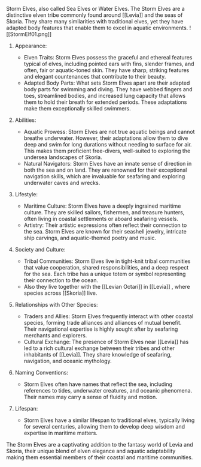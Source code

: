 Storm Elves, also called Sea Elves or Water Elves. 
The Storm Elves are a distinctive elven tribe commonly found around [[Levia]] and the seas of Skoria. They share many similarities with traditional elves, yet they have adapted body features that enable them to excel in aquatic environments. 
![[StormElf01.png]]
1. Appearance:
    
    - Elven Traits: Storm Elves possess the graceful and ethereal features typical of elves, including pointed ears with fins, slender frames, and often, fair or aquatic-toned skin. They have sharp, striking features and elegant countenances that contribute to their beauty.
    - Adapted Body Parts: What sets Storm Elves apart are their adapted body parts for swimming and diving. They have webbed fingers and toes, streamlined bodies, and increased lung capacity that allows them to hold their breath for extended periods. These adaptations make them exceptionally skilled swimmers.
2. Abilities:
    
    - Aquatic Prowess: Storm Elves are not true aquatic beings and cannot breathe underwater. However, their adaptations allow them to dive deep and swim for long durations without needing to surface for air. This makes them proficient free-divers, well-suited to exploring the undersea landscapes of Skoria.
    - Natural Navigators: Storm Elves have an innate sense of direction in both the sea and on land. They are renowned for their exceptional navigation skills, which are invaluable for seafaring and exploring underwater caves and wrecks.
3. Lifestyle:
    
    - Maritime Culture: Storm Elves have a deeply ingrained maritime culture. They are skilled sailors, fishermen, and treasure hunters, often living in coastal settlements or aboard seafaring vessels.
    - Artistry: Their artistic expressions often reflect their connection to the sea. Storm Elves are known for their seashell jewelry, intricate ship carvings, and aquatic-themed poetry and music.
4. Society and Culture:
    
    - Tribal Communities: Storm Elves live in tight-knit tribal communities that value cooperation, shared responsibilities, and a deep respect for the sea. Each tribe has a unique totem or symbol representing their connection to the ocean.
    - Also they live together with the [[Levian Octari]] in [[Levia]] , where species across [[Skoria]] live.

5. Relationships with Other Species:
    
    - Traders and Allies: Storm Elves frequently interact with other coastal species, forming trade alliances and alliances of mutual benefit. Their navigational expertise is highly sought after by seafaring merchants and explorers.
    - Cultural Exchange: The presence of Storm Elves near [[Levia]] has led to a rich cultural exchange between their tribes and other inhabitants of [[Levia]]. They share knowledge of seafaring, navigation, and oceanic mythology.
6. Naming Conventions:
    
    - Storm Elves often have names that reflect the sea, including references to tides, underwater creatures, and oceanic phenomena. Their names may carry a sense of fluidity and motion.
7. Lifespan:
    
    - Storm Elves have a similar lifespan to traditional elves, typically living for several centuries, allowing them to develop deep wisdom and expertise in maritime matters.

The Storm Elves are a captivating addition to the fantasy world of Levia and Skoria, their unique blend of elven elegance and aquatic adaptability making them essential members of their coastal and maritime communities.